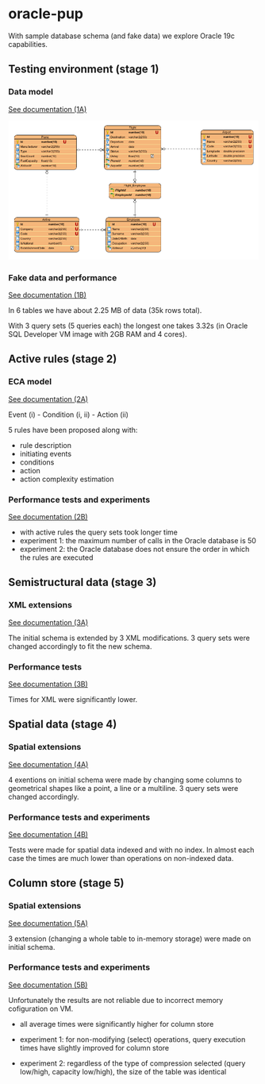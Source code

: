 # oracle-pup

With sample database schema (and fake data) we explore Oracle 19c capabilities.

## Testing environment (stage 1)

### Data model

[See documentation (1A)](./doc/1A.pdf)

![model](./img/model.png)

### Fake data and performance

[See documentation (1B)](./doc/1B.pdf)

In 6 tables we have about 2.25 MB of data (35k rows total).

With 3 query sets (5 queries each) the longest one takes 3.32s (in Oracle SQL Developer VM image with 2GB RAM and 4 cores).

## Active rules (stage 2)

### ECA model

[See documentation (2A)](./doc/2A.pdf)

Event (i) - Condition (i, ii) - Action (ii)

5 rules have been proposed along with:
- rule description
- initiating events
- conditions
- action
- action complexity estimation

### Performance tests and experiments

[See documentation (2B)](./doc/2B.pdf)

- with active rules the query sets took longer time
- experiment 1: the maximum number of calls in the Oracle database is 50
- experiment 2: the Oracle database does not ensure the order in which the rules are executed

## Semistructural data (stage 3)

### XML extensions

[See documentation (3A)](./doc/3A.pdf)

The initial schema is extended by 3 XML modifications.
3 query sets were changed accordingly to fit the new schema.

### Performance tests

[See documentation (3B)](./doc/3B.pdf)

Times for XML were significantly lower.

## Spatial data (stage 4)

### Spatial extensions

[See documentation (4A)](./doc/4A.pdf)

4 exentions on initial schema were made by changing some columns to geometrical shapes like a point, a line or a multiline. 3 query sets were changed accordingly.

### Performance tests and experiments

[See documentation (4B)](./doc/4B.pdf)

Tests were made for spatial data indexed and with no index. In almost each case the times are much lower than operations on non-indexed data.

## Column store (stage 5)

### Spatial extensions

[See documentation (5A)](./doc/5A.pdf)

3 extension (changing a whole table to in-memory storage) were made on initial schema.

### Performance tests and experiments

[See documentation (5B)](./doc/5B.pdf)

Unfortunately the results are not reliable due to incorrect memory cofiguration on VM.

- all average times were significantly higher for column store

- experiment 1: for non-modifying (select) operations, query execution times have slightly improved for column store

- experiment 2: regardless of the type of compression selected (query low/high, capacity low/high), the size of the table was identical
